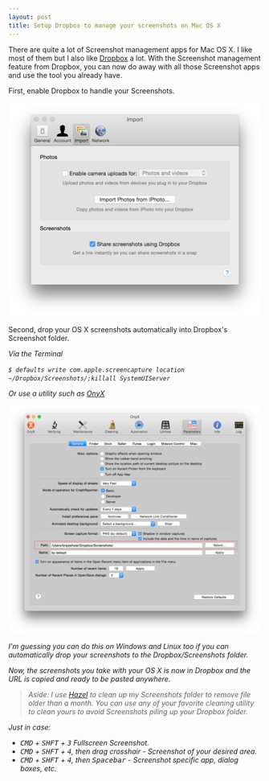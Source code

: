 ```yaml
---
layout: post
title: Setup Dropbox to manage your screenshots on Mac OS X
---
```


There are quite a lot of Screenshot management apps for Mac OS X. I like most of them but I also like <a href="https://db.tt/Ko3m4LDu" title="Dropbox">Dropbox</a> a lot. With the Screenshot management feature from Dropbox, you can now do away with all those Screenshot apps and use the tool you already have.

First, enable Dropbox to handle your Screenshots.

![Dropbox)](/static/2015/dropbox-screenshots.png)

Second, drop your OS X screenshots automatically into Dropbox's Screenshot folder.

<em>Via the Terminal

`$ defaults write com.apple.screencapture location ~/Dropbox/Screenshots/;killall SystemUIServer`

Or use a utility such as <a href="http://www.titanium.free.fr/onyx.html" title="OnyX">OnyX</a>

![OnyX)](/static/2015/onyx-screenshot.png)

I'm guessing you can do this on Windows and Linux too if you can automatically drop your screenshots to the Dropbox/Screenshots folder.

Now, the screenshots you take with your OS X is now in Dropbox and the URL is copied and ready to be pasted anywhere.

> Aside: I use [Hazel](https://www.noodlesoft.com) to clean up my Screenshots folder to remove file older than a month. You can use any of your favorite cleaning utility to clean yours to avoid Screenshots piling up your Dropbox folder.

Just in case:

- <kbd>CMD</kbd> + <kbd>SHFT</kbd> + <kbd>3</kbd> Fullscreen Screenshot.
- <kbd>CMD</kbd> + <kbd>SHFT</kbd> + <kbd>4</kbd>, then drag crosshair - Screenshot of your desired area.
- <kbd>CMD</kbd> + <kbd>SHFT</kbd> + <kbd>4</kbd>, then <kbd>Spacebar</kbd> - Screenshot specific app, dialog boxes, etc.